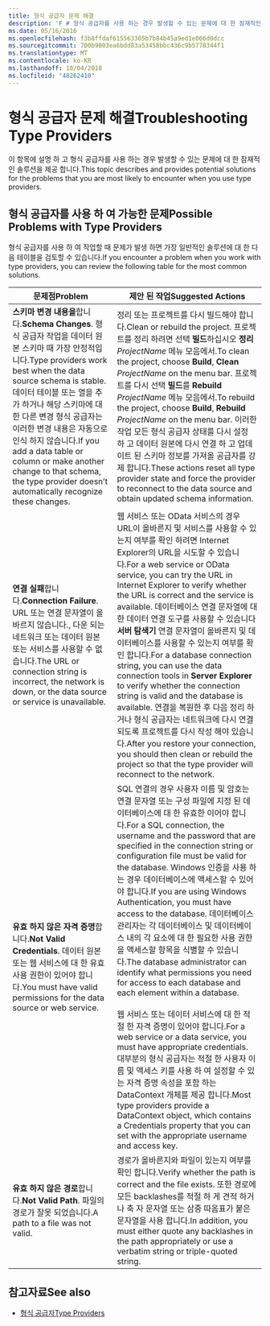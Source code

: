 ```yaml
---
title: 형식 공급자 문제 해결
description: 'F # 형식 공급자를 사용 하는 경우 발생할 수 있는 문제에 대 한 잠재적인 솔루션을 검색 합니다.'
ms.date: 05/16/2016
ms.openlocfilehash: f3b8ffdaf615563305b7b84b45a9ed1e066d0dcc
ms.sourcegitcommit: 700b9003ea6bdd83a53458bbc436c9b5778344f1
ms.translationtype: MT
ms.contentlocale: ko-KR
ms.lasthandoff: 10/04/2018
ms.locfileid: "48262410"
---
```

# <a name="troubleshooting-type-providers"></a><span data-ttu-id="22643-103">형식 공급자 문제 해결</span><span class="sxs-lookup"><span data-stu-id="22643-103">Troubleshooting Type Providers</span></span>

<span data-ttu-id="22643-104">이 항목에 설명 하 고 형식 공급자를 사용 하는 경우 발생할 수 있는 문제에 대 한 잠재적인 솔루션을 제공 합니다.</span><span class="sxs-lookup"><span data-stu-id="22643-104">This topic describes and provides potential solutions for the problems that you are most likely to encounter when you use type providers.</span></span>

## <a name="possible-problems-with-type-providers"></a><span data-ttu-id="22643-105">형식 공급자를 사용 하 여 가능한 문제</span><span class="sxs-lookup"><span data-stu-id="22643-105">Possible Problems with Type Providers</span></span>

<span data-ttu-id="22643-106">형식 공급자를 사용 하 여 작업할 때 문제가 발생 하면 가장 일반적인 솔루션에 대 한 다음 테이블을 검토할 수 있습니다.</span><span class="sxs-lookup"><span data-stu-id="22643-106">If you encounter a problem when you work with type providers, you can review the following table for the most common solutions.</span></span>

|<span data-ttu-id="22643-107">문제점</span><span class="sxs-lookup"><span data-stu-id="22643-107">Problem</span></span>|<span data-ttu-id="22643-108">제안 된 작업</span><span class="sxs-lookup"><span data-stu-id="22643-108">Suggested Actions</span></span>|
|-------|-----------------|
|<span data-ttu-id="22643-109">**스키마 변경 내용을**합니다.</span><span class="sxs-lookup"><span data-stu-id="22643-109">**Schema Changes**.</span></span> <span data-ttu-id="22643-110">형식 공급자 작업을 데이터 원본 스키마 때 가장 안정적입니다.</span><span class="sxs-lookup"><span data-stu-id="22643-110">Type providers work best  when the data source schema is stable.</span></span> <span data-ttu-id="22643-111">데이터 테이블 또는 열을 추가 하거나 해당 스키마에 대 한 다른 변경 형식 공급자는 이러한 변경 내용은 자동으로 인식 하지 않습니다.</span><span class="sxs-lookup"><span data-stu-id="22643-111">If you add a data table or column or make another change to that schema, the type provider doesn’t automatically recognize these changes.</span></span>|<span data-ttu-id="22643-112">정리 또는 프로젝트를 다시 빌드해야 합니다.</span><span class="sxs-lookup"><span data-stu-id="22643-112">Clean or rebuild the project.</span></span> <span data-ttu-id="22643-113">프로젝트를 정리 하려면 선택 **빌드**하십시오 **정리** *ProjectName* 메뉴 모음에서.</span><span class="sxs-lookup"><span data-stu-id="22643-113">To clean the project, choose **Build**, **Clean** *ProjectName* on the menu bar.</span></span> <span data-ttu-id="22643-114">프로젝트를 다시 선택 **빌드**를 **Rebuild** *ProjectName* 메뉴 모음에서.</span><span class="sxs-lookup"><span data-stu-id="22643-114">To rebuild the project, choose **Build**, **Rebuild** *ProjectName* on the menu bar.</span></span> <span data-ttu-id="22643-115">이러한 작업 모든 형식 공급자 상태를 다시 설정 하 고 데이터 원본에 다시 연결 하 고 업데이트 된 스키마 정보를 가져올 공급자를 강제 합니다.</span><span class="sxs-lookup"><span data-stu-id="22643-115">These actions reset all type provider state and force the provider to reconnect to the data source and obtain updated schema information.</span></span>|
|<span data-ttu-id="22643-116">**연결 실패**합니다.</span><span class="sxs-lookup"><span data-stu-id="22643-116">**Connection Failure**.</span></span> <span data-ttu-id="22643-117">URL 또는 연결 문자열이 올바르지 않습니다., 다운 되는 네트워크 또는 데이터 원본 또는 서비스를 사용할 수 없습니다.</span><span class="sxs-lookup"><span data-stu-id="22643-117">The URL or connection string is incorrect, the network is down, or the data source or service is unavailable.</span></span>|<span data-ttu-id="22643-118">웹 서비스 또는 OData 서비스의 경우 URL이 올바른지 및 서비스를 사용할 수 있는지 여부를 확인 하려면 Internet Explorer의 URL을 시도할 수 있습니다.</span><span class="sxs-lookup"><span data-stu-id="22643-118">For a web service or OData service, you can try the URL in Internet Explorer to verify whether the URL is correct and the service is available.</span></span> <span data-ttu-id="22643-119">데이터베이스 연결 문자열에 대 한 데이터 연결 도구를 사용할 수 있습니다 **서버 탐색기** 연결 문자열이 올바른지 및 데이터베이스를 사용할 수 있는지 여부를 확인 합니다.</span><span class="sxs-lookup"><span data-stu-id="22643-119">For a database connection string, you can use the data connection tools in **Server Explorer** to verify whether the connection string is valid and the database is available.</span></span> <span data-ttu-id="22643-120">연결을 복원한 후 다음 정리 하거나 형식 공급자는 네트워크에 다시 연결 되도록 프로젝트를 다시 작성 해야 있습니다.</span><span class="sxs-lookup"><span data-stu-id="22643-120">After you restore your connection, you should then clean or rebuild the project so that the type provider will reconnect to the network.</span></span>|
|<span data-ttu-id="22643-121">**유효 하지 않은 자격 증명**합니다.</span><span class="sxs-lookup"><span data-stu-id="22643-121">**Not Valid Credentials**.</span></span> <span data-ttu-id="22643-122">데이터 원본 또는 웹 서비스에 대 한 유효 사용 권한이 있어야 합니다.</span><span class="sxs-lookup"><span data-stu-id="22643-122">You must have valid permissions for the data source or web service.</span></span>|<span data-ttu-id="22643-123">SQL 연결의 경우 사용자 이름 및 암호는 연결 문자열 또는 구성 파일에 지정 된 데이터베이스에 대 한 유효한 이어야 합니다.</span><span class="sxs-lookup"><span data-stu-id="22643-123">For a SQL connection, the username and the password that are specified in the connection string or configuration file must be valid for the database.</span></span> <span data-ttu-id="22643-124">Windows 인증을 사용 하는 경우 데이터베이스에 액세스할 수 있어야 합니다.</span><span class="sxs-lookup"><span data-stu-id="22643-124">If you are using Windows Authentication, you must have access to the database.</span></span> <span data-ttu-id="22643-125">데이터베이스 관리자는 각 데이터베이스 및 데이터베이스 내의 각 요소에 대 한 필요한 사용 권한을 액세스할 항목을 식별할 수 있습니다.</span><span class="sxs-lookup"><span data-stu-id="22643-125">The database administrator can identify what permissions you need for access to each database and each element within a database.</span></span><br /><br /><span data-ttu-id="22643-126">웹 서비스 또는 데이터 서비스에 대 한 적절 한 자격 증명이 있어야 합니다.</span><span class="sxs-lookup"><span data-stu-id="22643-126">For a web service or a data service, you must have appropriate credentials.</span></span> <span data-ttu-id="22643-127">대부분의 형식 공급자는 적절 한 사용자 이름 및 액세스 키를 사용 하 여 설정할 수 있는 자격 증명 속성을 포함 하는 DataContext 개체를 제공 합니다.</span><span class="sxs-lookup"><span data-stu-id="22643-127">Most type providers provide a DataContext object, which contains a Credentials property that you can set with the appropriate username and access key.</span></span>|
|<span data-ttu-id="22643-128">**유효 하지 않은 경로**합니다.</span><span class="sxs-lookup"><span data-stu-id="22643-128">**Not Valid Path**.</span></span> <span data-ttu-id="22643-129">파일의 경로가 잘못 되었습니다.</span><span class="sxs-lookup"><span data-stu-id="22643-129">A path to a file was not valid.</span></span>|<span data-ttu-id="22643-130">경로가 올바른지와 파일이 있는지 여부를 확인 합니다.</span><span class="sxs-lookup"><span data-stu-id="22643-130">Verify whether the path is correct and the file exists.</span></span> <span data-ttu-id="22643-131">또한 경로에 모든 backlashes를 적절 하 게 견적 하거나 축 자 문자열 또는 삼중 따옴표가 붙은 문자열을 사용 합니다.</span><span class="sxs-lookup"><span data-stu-id="22643-131">In addition, you must either quote any backlashes in the path appropriately or use a verbatim string or triple-quoted string.</span></span>|

## <a name="see-also"></a><span data-ttu-id="22643-132">참고자료</span><span class="sxs-lookup"><span data-stu-id="22643-132">See also</span></span>

- [<span data-ttu-id="22643-133">형식 공급자</span><span class="sxs-lookup"><span data-stu-id="22643-133">Type Providers</span></span>](index.md)
